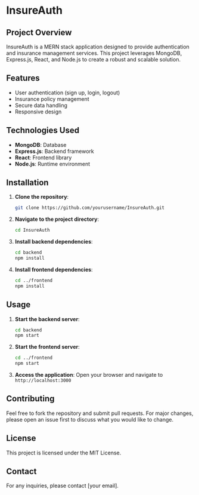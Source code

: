 # InsureAuth

## Project Overview
InsureAuth is a MERN stack application designed to provide authentication and insurance management services. This project leverages MongoDB, Express.js, React, and Node.js to create a robust and scalable solution.

## Features
- User authentication (sign up, login, logout)
- Insurance policy management
- Secure data handling
- Responsive design

## Technologies Used
- **MongoDB**: Database
- **Express.js**: Backend framework
- **React**: Frontend library
- **Node.js**: Runtime environment

## Installation

1. **Clone the repository**:
    ```bash
    git clone https://github.com/yourusername/InsureAuth.git
    ```

2. **Navigate to the project directory**:
    ```bash
    cd InsureAuth
    ```

3. **Install backend dependencies**:
    ```bash
    cd backend
    npm install
    ```

4. **Install frontend dependencies**:
    ```bash
    cd ../frontend
    npm install
    ```

## Usage

1. **Start the backend server**:
    ```bash
    cd backend
    npm start
    ```

2. **Start the frontend server**:
    ```bash
    cd ../frontend
    npm start
    ```

3. **Access the application**:
    Open your browser and navigate to `http://localhost:3000`

## Contributing
Feel free to fork the repository and submit pull requests. For major changes, please open an issue first to discuss what you would like to change.

## License
This project is licensed under the MIT License.

## Contact
For any inquiries, please contact [your email].

